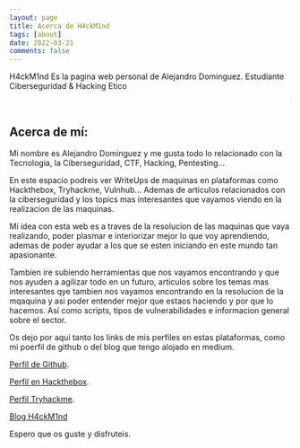 ```yaml
---
layout: page
title: Acerca de H4ckM1nd
tags: [about]
date: 2022-03-21
comments: false
---
```

    
H4ckM1nd Es la pagina web personal de Alejandro Dominguez. Estudiante Ciberseguridad & Hacking Etico

<MARQUEE>RESOLUCIÓN DE MÁQUINAS & CTF & ARTICULOS</MARQUEE>

## Acerca de mí:

Mi nombre es Alejandro Dominguez y me gusta todo lo relacionado con la Tecnologia, la Ciberseguridad, CTF, Hacking, Pentesting...

En este espacio podreis ver WriteUps de maquinas en plataformas como Hackthebox, Tryhackme, Vulnhub... Ademas de articulos relacionados con la ciberseguridad y 
los topics mas interesantes que vayamos viendo en la realizacion de las maquinas.

Mi idea con esta web es a traves de la resolucion de las maquinas que vaya realizando, poder plasmar e interiorizar mejor lo que voy aprendiendo, ademas de poder ayudar a los que se esten iniciando en este mundo tan apasionante.

Tambien ire subiendo herramientas que nos vayamos encontrando y que nos ayuden a agilizar todo en un futuro, articulos sobre los temas mas interesantes qye tambien nos vayamos encontrando en la resolucion de la mqaquina y asi poder entender mejor que estaos haciendo y por que lo hacemos. Así como scripts, tipos de vulnerabilidades e informacion general sobre el sector.

Os dejo por aqui tanto los links de mis perfiles en estas plataformas, como mi poerfil de github o del blog que tengo alojado en medium.

[Perfil de Github](https://github.com/H4ckM1nd).

[Perfil en Hackthebox](https://www.hackthebox.com/badge/image/1021449).

[Perfil Tryhackme](https://tryhackme.com/p/H4ckM1nd).

[Blog H4ckM1nd](https://medium.com\@h4ckm1nd.com)

Espero que os guste y disfruteis.


